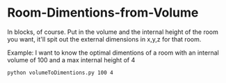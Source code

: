 # Room-Dimentions-from-Volume
In blocks, of course. Put in the volume and the internal height of the room you want, it'll spit out the external dimensions in x,y,z for that room.

Example: I want to know the optimal dimentions of a room with an internal volume of 100 and a max internal height of 4

```python volumeToDimentions.py 100 4```
